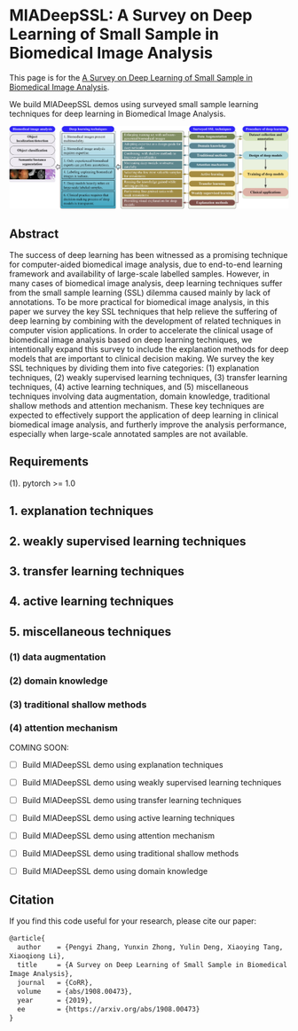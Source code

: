 # MIADeepSSL: A Survey on Deep Learning of Small Sample in Biomedical Image Analysis

This page is for the [A Survey on Deep Learning of Small Sample in Biomedical Image Analysis](https://arxiv.org/abs/1908.00473).

We build MIADeepSSL demos using surveyed small sample learning techniques for deep learning in Biomedical Image Analysis. 


![img](./chart.jpg)


## Abstract

The success of deep learning has been witnessed as a promising technique for computer-aided biomedical image analysis, due to end-to-end learning framework and availability of large-scale labelled samples. However, in many cases of biomedical image analysis, deep learning techniques suffer from the small sample learning (SSL) dilemma caused mainly by lack of annotations. To be more practical for biomedical image analysis, in this paper we survey the key SSL techniques that help relieve the suffering of deep learning by combining with the development of related techniques in computer vision applications. In order to accelerate the clinical usage of biomedical image analysis based on deep learning techniques, we intentionally expand this survey to include the explanation methods for deep models that are important to clinical decision making. We survey the key SSL techniques by dividing them into five categories: (1) explanation techniques, (2) weakly supervised learning techniques, (3) transfer learning techniques, (4) active learning techniques, and (5) miscellaneous techniques involving data augmentation, domain knowledge, traditional shallow methods and attention mechanism. These key techniques are expected to effectively support the application of deep learning in clinical biomedical image analysis, and furtherly improve the analysis performance, especially when large-scale annotated samples are not available.

## Requirements

(1). pytorch >= 1.0

## 1. explanation techniques



## 2. weakly supervised learning techniques



## 3. transfer learning techniques



## 4. active learning techniques



## 5. miscellaneous techniques

### (1) data augmentation

### (2) domain knowledge

### (3) traditional shallow methods

### (4) attention mechanism

COMING SOON:

- [ ] Build MIADeepSSL demo using explanation techniques

- [ ] Build MIADeepSSL demo using weakly supervised learning techniques

- [ ] Build MIADeepSSL demo using transfer learning techniques

- [ ] Build MIADeepSSL demo using active learning techniques

- [ ] Build MIADeepSSL demo using attention mechanism

- [ ] Build MIADeepSSL demo using traditional shallow methods

- [ ] Build MIADeepSSL demo using domain knowledge



## Citation

If you find this code useful for your research, please cite our paper:

```
@article{
  author    = {Pengyi Zhang, Yunxin Zhong, Yulin Deng, Xiaoying Tang, Xiaoqiong Li},
  title     = {A Survey on Deep Learning of Small Sample in Biomedical Image Analysis},
  journal   = {CoRR},
  volume    = {abs/1908.00473},
  year      = {2019},
  ee        = {https://arxiv.org/abs/1908.00473}
}

```
